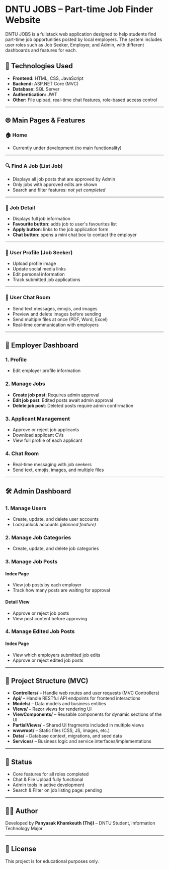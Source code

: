 # DNTU JOBS – Part-time Job Finder Website

DNTU JOBS is a fullstack web application designed to help students find part-time job opportunities posted by local employers. The system includes user roles such as Job Seeker, Employer, and Admin, with different dashboards and features for each.

## 🔧 Technologies Used

- **Frontend:** HTML, CSS, JavaScript  
- **Backend:** ASP.NET Core (MVC)  
- **Database:** SQL Server  
- **Authentication:** JWT  
- **Other:** File upload, real-time chat features, role-based access control

---

## 🌐 Main Pages & Features

### 🏠 Home
- Currently under development (no main functionality)

---

### 🔍 Find A Job (List Job)
- Displays all job posts that are approved by Admin
- Only jobs with approved edits are shown
- Search and filter features: _not yet completed_

---

### 📄 Job Detail
- Displays full job information
- **Favourite button**: adds job to user's favourites list
- **Apply button**: links to the job application form
- **Chat button**: opens a mini chat box to contact the employer

---

### 👤 User Profile (Job Seeker)
- Upload profile image
- Update social media links
- Edit personal information
- Track submitted job applications

---

### 💬 User Chat Room
- Send text messages, emojis, and images
- Preview and delete images before sending
- Send multiple files at once (PDF, Word, Excel)
- Real-time communication with employers

---

## 🏢 Employer Dashboard

### 1. Profile
- Edit employer profile information

### 2. Manage Jobs
- **Create job post**: Requires admin approval
- **Edit job post**: Edited posts await admin approval
- **Delete job post**: Deleted posts require admin confirmation

### 3. Applicant Management
- Approve or reject job applicants
- Download applicant CVs
- View full profile of each applicant

### 4. Chat Room
- Real-time messaging with job seekers
- Send text, emojis, images, and multiple files

---

## 🛠️ Admin Dashboard

### 1. Manage Users
- Create, update, and delete user accounts
- Lock/unlock accounts *(planned feature)*

### 2. Manage Job Categories
- Create, update, and delete job categories

### 3. Manage Job Posts
#### Index Page
- View job posts by each employer
- Track how many posts are waiting for approval

#### Detail View
- Approve or reject job posts
- View post content before approving

### 4. Manage Edited Job Posts
#### Index Page
- View which employers submitted job edits
- Approve or reject edited job posts

---

## 📁 Project Structure (MVC)
- **Controllers/** – Handle web routes and user requests (MVC Controllers)
- **Api/** – Handle RESTful API endpoints for frontend interactions
- **Models/** – Data models and business entities
- **Views/** – Razor views for rendering UI
- **ViewComponents/** – Reusable components for dynamic sections of the UI
- **PartialViews/** – Shared UI fragments included in multiple views
- **wwwroot/** – Static files (CSS, JS, images, etc.)
- **Data/** – Database context, migrations, and seed data
- **Services/** – Business logic and service interfaces/implementations



---

## 📌 Status
- Core features for all roles completed  
- Chat & File Upload fully functional  
- Admin tools in active development  
- Search & Filter on job listing page: pending

---

## 🧑‍💻 Author
Developed by **Panyasak Khamkeuth (Thệ)** – DNTU Student, Information Technology Major

---

## 📎 License
This project is for educational purposes only.
